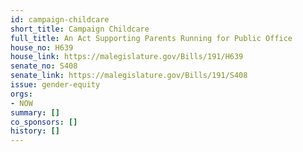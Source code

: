 ```yaml
---
id: campaign-childcare
short_title: Campaign Childcare
full_title: An Act Supporting Parents Running for Public Office
house_no: H639
house_link: https://malegislature.gov/Bills/191/H639
senate_no: S408
senate_link: https://malegislature.gov/Bills/191/S408
issue: gender-equity
orgs:
- NOW
summary: []
co_sponsors: []
history: []
---
```

